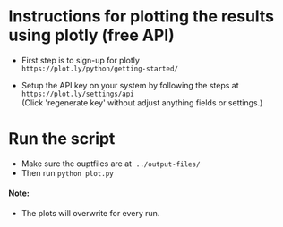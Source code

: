 # Instructions for plotting the results using plotly (free API)

* First step is to sign-up for plotly  
`https://plot.ly/python/getting-started/`

* Setup the API key on your system by following the steps at  
`https://plot.ly/settings/api`  
(Click 'regenerate key' without adjust anything fields or settings.)

# Run the script  
* Make sure the ouptfiles are at  `../output-files/` 
* Then run `python plot.py`



#### Note:   
* The plots will overwrite for every run.
